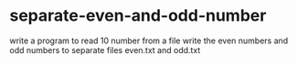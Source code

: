 # separate-even-and-odd-number
write a program to read 10 number from a file write the even numbers and odd numbers to separate files even.txt and odd.txt
